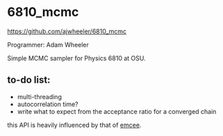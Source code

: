 # 6810_mcmc
https://github.com/ajwheeler/6810_mcmc

Programmer: Adam Wheeler

Simple MCMC sampler for Physics 6810 at OSU.


## to-do list:
 - multi-threading
 - autocorrelation time?
 - write what to expect from the acceptance ratio for a converged chain

this API is heavily influenced by that of [emcee](http://dan.iel.fm/emcee/current/api/).
